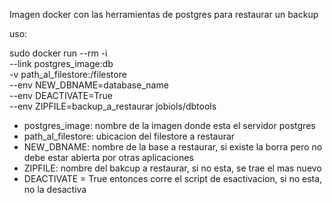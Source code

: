 Imagen docker con las herramientas de postgres para restaurar un backup

uso:

sudo docker run --rm -i \
    --link postgres_image:db \
    -v path_al_filestore:/filestore \
    --env NEW_DBNAME=database_name \
    --env DEACTIVATE=True \
    --env ZIPFILE=backup_a_restaurar
    jobiols/dbtools

- postgres_image: nombre de la imagen donde esta el servidor postgres
- path_al_filestore: ubicacion del filestore a restaurar
- NEW_DBNAME: nombre de la base a restaurar, si existe la borra pero no debe estar abierta por otras aplicaciones
- ZIPFILE: nombre del bakcup a restaurar, si no esta, se trae el mas nuevo
- DEACTIVATE = True entonces corre el script de esactivacion, si no esta, no la desactiva
